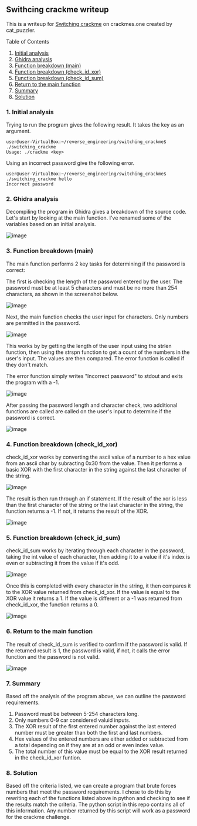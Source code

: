 
## Swithcing crackme writeup

This is a writeup for [Switching crackme](https://crackmes.one/crackme/6784563e4d850ac5f7dc5137) on crackmes.one created by cat_puzzler. 

<!-- TABLE OF CONTENTS -->
<summary>Table of Contents</summary>
<ol>
  <li>
    <a href="#1-Initial-analysis">Initial analysis</a>
  </li>
  <li>
    <a href="#2-Ghidra-analysis">Ghidra analysis</a>
  </li>
  <li><a href="#3-Function-breakdown-main">Function breakdown (main)</a></li>
  <li><a href="#4-Function-breakdown-check_id_xor">Function breakdown (check_id_xor)</a></li>
  <li><a href="#5-Function-breakdown-check_id_sum">Function breakdown (check_id_sum)</a></li>
  <li><a href="#6-Return-to-the-main-function">Return to the main function</a></li>
  <li><a href="#7-Summary">Summary</a></li>
  <li><a href="#8-Solution">Solution</a></li>
</ol>

### 1. Initial analysis

Trying to run the program gives the following result. It takes the key as an argument. 

```
user@user-VirtualBox:~/reverse_engineering/switching_crackme$ ./switching_crackme
Usage: ./crackme <key>
```

Using an incorrect password give the following error. 
```
user@user-VirtualBox:~/reverse_engineering/switching_crackme$ ./switching_crackme hello
Incorrect password

```
### 2. Ghidra analysis

Decompiling the program in Ghidra gives a breakdown of the source code. Let's start by looking at the main function. I've renamed some of the variables based on an initial analysis. 

![image](https://github.com/user-attachments/assets/5d5354f9-f04c-4b3a-b6f0-d642684e0060)


### 3. Function breakdown (main)

The main function performs 2 key tasks for determining if the password is correct:

The first is checking the length of the password entered by the user. The password must be at least 5 characters and must be no more than 254 characters, as shown in the screenshot below. 

![image](https://github.com/user-attachments/assets/f5a7bbb6-451e-4a45-91b5-26df47bfeda6)

Next, the main function checks the user input for characters. Only numbers are permitted in the password. 

![image](https://github.com/user-attachments/assets/613f34a8-f1d8-476d-ab96-d7efe1a00b7b)

This works by by getting the length of the user input using the strlen function, then using the strspn function to get a count of the numbers in the user's input. The values are then compared. The error function is called if they don't match. 

The error function simply writes "Incorrect password" to stdout and exits the program with  a -1.  

![image](https://github.com/user-attachments/assets/930dba9a-f1e9-43b5-bdd1-bfee1af27086)


After passing the password length and character check, two additional functions are called are called on the user's input to determine if the password is correct. 

![image](https://github.com/user-attachments/assets/92238a3d-4883-49f5-89d0-faf0ae045908)


### 4. Function breakdown (check_id_xor)
check_id_xor works by converting the ascii value of a number to a hex value from an ascii char by subracting 0x30 from the value. Then it performs a basic XOR with the first character in the string against the last character of the string. 

![image](https://github.com/user-attachments/assets/e9a48b60-7d80-4a72-a9ee-14b61f4ecda1)

The result is then run through an if statement. If the result of the xor is less than the first character of the string or the last character in the string, the function returns a -1. If not, it returns the result of the XOR. 

![image](https://github.com/user-attachments/assets/ae424bf8-6541-42e4-abf5-e3e59c197442)

### 5. Function breakdown (check_id_sum)
check_id_sum works by iterating through each character in the password, taking the int value of each character, then adding it to a value if it's index is even or subtracting it from the value if it's odd. 

![image](https://github.com/user-attachments/assets/6e56cf49-9f14-4f2a-b8e2-47288b2c3413)

Once this is completed with every character in the string, it then compares it to the XOR value returned from check_id_xor. If the value is equal to the XOR value it returns a 1. If the value is different or a -1 was returned from check_id_xor, the function returns a 0. 

![image](https://github.com/user-attachments/assets/9fe8cfe9-c9e6-438a-afd4-809612303b54)

### 6. Return to the main function
The result of check_id_sum is verified to confirm  if the password is valid. If the returned result is 1, the password is valid, if not, it calls the error function and the password is not valid. 

![image](https://github.com/user-attachments/assets/410f1fce-21d1-4e88-b477-4756c6b55e5b)

### 7. Summary
Based off the analysis of the program above, we can outline the password requirements.
1. Password must be between 5-254 characters long.
2. Only numbers 0-9 car considered valuid inputs.
3. The XOR result of the first entered number against the last entered number must be greater than both the first and last numbers.
4. Hex values of the entered numbers are either added or subtracted from a total depending on if they are at an odd or even index value.
5. The total number of this value must be equal to the XOR result returned in the check_id_xor funtion.

### 8. Solution
Based off the criteria listed, we can create a program that brute forces numbers that meet the password requirements. I chose to do this by rewriting each of the functions listed above in python and checking to see if the results match the criteria. The python script in this repo contains all of this information. Any number returned by this script will work as a password for the crackme challenge. 


